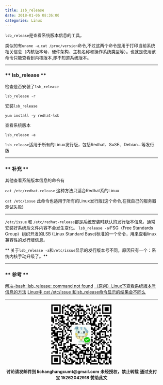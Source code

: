 ```yaml
---
title: Isb_release
date: 2018-01-06 08:36:00
categories: Linux 
---
```

`lsb_release`是查看系统版本信息的工具。

类似的有`uname -a`,`cat /proc/version`命令,不过这两个命令是用于打印当前系统相关信息（内核版本号、硬件架构、主机名称和操作系统类型等）。也就是使用该命令只能查看到内核版本,却不知道系统版本。

***************
### ** lsb_release **

检查是否安装了`lsb_release`

```
lsb_release -r
```

安装`lsb_release`
```
yum install -y redhat-lsb
```

查看系统版本

```
lsb_release -a
```

`lsb_release`适用于所有的Linux发行版，包括Redhat、SuSE、Debian…等发行版
***************

### ** 补充 **

其他查看系统版本信息的命令有

`cat /etc/redhat-release`  这种方法只适合Redhat系的Linux

`cat /etc/issue` 此命令也适用于所有的Linux发行版(这个命令,在我自己的服务器测试失败)

***************

`/etc/issue` 和 `/etc/redhat-release`都是系统安装时默认的发行版本信息，通常安装好系统后文件内容不会发生变化。
`lsb_release -a`:FSG（Free Standards Group）组织开发的LSB (Linux Standard Base)标准的一个命令，用来查看linux兼容性的发行版信息。

** 关于`lsb_release -a`和`/etc/issue`显示的发行版本号不同，原因只有一个：系统内核手动升级了。**

***************

### ** 参考 **

[解决-bash: lsb_release: command not found](https://blog.slogra.com/post-338.html)
[（原创）Linux下查看系统版本号信息的方法](http://www.ha97.com/2987.html)
[Linux中 cat /etc/issue 和lsb_release命令显示的结果会不同么](https://zhidao.baidu.com/question/365547310.html)
***************

<div width="100%" align="center"><img src="/img/wx.png" alt="微信赞助二维码"></div></div>
<p style="margin-top: 0.4em; text-align: center">
      <b style="font-size: 1em;">讨论请发邮件到 lichanghangcumt@gmail.com</b>
      <b style="font-size: 1em;">未经授权，禁止转载</b>
      <b style="font-size: 1em;">通过支付宝 15262042918 赞助此文</b>
 </p>
